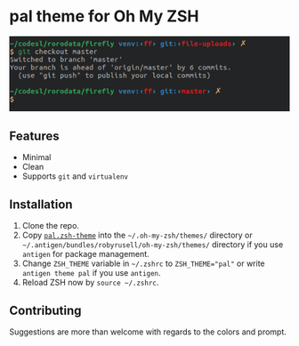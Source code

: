 # pal theme for Oh My ZSH

![screenshot](screenshot.png)

## Features

* Minimal
* Clean
* Supports `git` and `virtualenv`

## Installation

1. Clone the repo.
2. Copy [`pal.zsh-theme`]() into the `~/.oh-my-zsh/themes/` directory or `~/.antigen/bundles/robyrusell/oh-my-zsh/themes/` directory if you use `antigen` for package management.
3. Change `ZSH_THEME` variable in `~/.zshrc` to `ZSH_THEME="pal"` or write `antigen theme pal` if you use `antigen`.
4. Reload ZSH now by `source ~/.zshrc`.

## Contributing

Suggestions are more than welcome with regards to
the colors and prompt.
